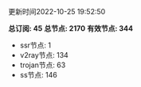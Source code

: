 更新时间2022-10-25 19:52:50

**总订阅: 45**
**总节点: 2170**
**有效节点: 344**
- ssr节点: 1
- v2ray节点: 134
- trojan节点: 63
- ss节点: 146
